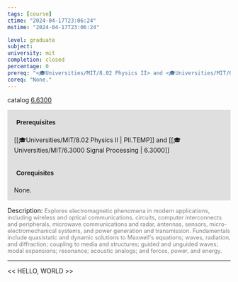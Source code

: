 ```yaml
---
tags: [course]
ctime: "2024-04-17T23:06:24"
mstime: "2024-04-17T23:06:24"

level: graduate
subject: 
university: mit
completion: closed
percentage: 0
prereq: "<🎓Universities/MIT/8.02 Physics II> and <🎓Universities/MIT/6.3000 Signal Processing>"
coreq: "None."
---
```


catalog [6.6300](http://student.mit.edu/catalog/m6b.html#6.6300)

<span style="display: block; padding: 15px; background-color: rgb(100, 100, 100, 0.2);"><font id="m_prereq3366_0" style="display: block; font-family: Arial, sans-serif; font-weight: bold; padding: 5px">Prerequisites</font><br><span id="prereq3366_0">[[🎓Universities/MIT/8.02 Physics II | PII.TEMP]] and [[🎓Universities/MIT/6.3000 Signal Processing | 6.3000]]</span></span>
<span style="display: block; padding: 15px; background-color: rgb(100, 100, 100, 0.2);"><font id="m_coreq3366_0" style="display: block; font-family: Arial, sans-serif; font-weight: bold; padding: 5px">Corequisites</font><br><span id="coreq3366_0">None.</span></span>

<font style="">Description:</font>
<font style="color: grey; font-size: 0.8rem;">Explores electromagnetic phenomena in modern applications, including wireless and optical communications, circuits, computer interconnects and peripherals, microwave communications and radar, antennas, sensors, micro-electromechanical systems, and power generation and transmission. Fundamentals include quasistatic and dynamic solutions to Maxwell's equations; waves, radiation, and diffraction; coupling to media and structures; guided and unguided waves; modal expansions; resonance; acoustic analogs; and forces, power, and energy.</font>



---

<< HELLO, WORLD >>
